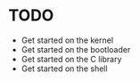 # TODO

* Get started on the kernel
* Get started on the bootloader
* Get started on the C library
* Get started on the shell
